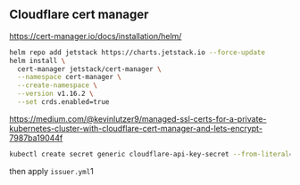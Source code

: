 ## Cloudflare cert manager

<https://cert-manager.io/docs/installation/helm/>
```bash
helm repo add jetstack https://charts.jetstack.io --force-update
helm install \
  cert-manager jetstack/cert-manager \
  --namespace cert-manager \
  --create-namespace \
  --version v1.16.2 \
  --set crds.enabled=true
```


<https://medium.com/@kevinlutzer9/managed-ssl-certs-for-a-private-kubernetes-cluster-with-cloudflare-cert-manager-and-lets-encrypt-7987ba19044f>

```bash
kubectl create secret generic cloudflare-api-key-secret --from-literal=api-key=<TOKEN>
```


then apply `issuer.yml`1
